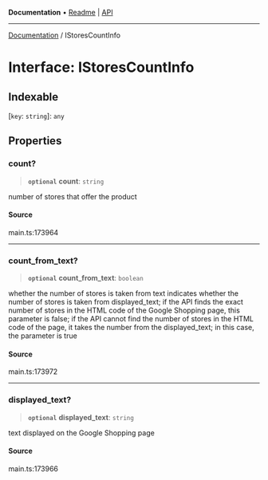 **Documentation** • [Readme](../README.md) \| [API](../globals.md)

***

[Documentation](../README.md) / IStoresCountInfo

# Interface: IStoresCountInfo

## Indexable

 \[`key`: `string`\]: `any`

## Properties

### count?

> **`optional`** **count**: `string`

number of stores that offer the product

#### Source

main.ts:173964

***

### count\_from\_text?

> **`optional`** **count\_from\_text**: `boolean`

whether the number of stores is taken from text
indicates whether the number of stores is taken from displayed_text;
if the API finds the exact number of stores in the HTML code of the Google Shopping page, this parameter is false;
if the API cannot find the number of stores in the HTML code of the page, it takes the number from the displayed_text;
in this case, the parameter is true

#### Source

main.ts:173972

***

### displayed\_text?

> **`optional`** **displayed\_text**: `string`

text displayed on the Google Shopping page

#### Source

main.ts:173966
